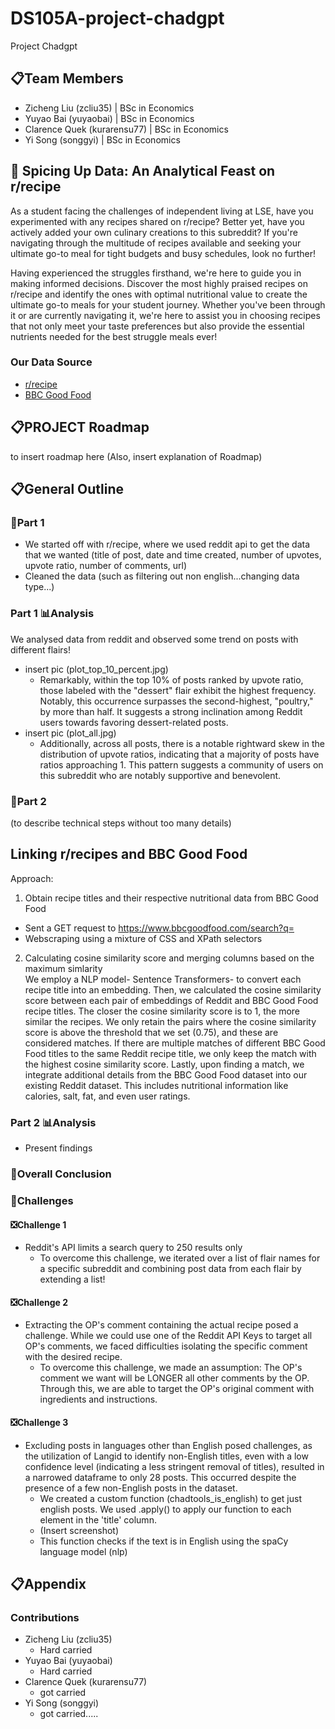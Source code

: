 # DS105A-project-chadgpt
Project Chadgpt


## 📋Team Members 
- Zicheng Liu (zcliu35) | BSc in Economics
- Yuyao Bai (yuyaobai) | BSc in Economics
- Clarence Quek (kurarensu77) | BSc in Economics
- Yi Song (songgyi) | BSc in Economics


## 🍗 Spicing Up Data: An Analytical Feast on r/recipe
As a student facing the challenges of independent living at LSE, have you experimented with any recipes shared on r/recipe? Better yet, have you actively added your own culinary creations to this subreddit? If you're navigating through the multitude of recipes available and seeking your ultimate go-to meal for tight budgets and busy schedules, look no further!

Having experienced the struggles firsthand, we're here to guide you in making informed decisions. Discover the most highly praised recipes on r/recipe and identify the ones with optimal nutritional value to create the ultimate go-to meals for your student journey. Whether you've been through it or are currently navigating it, we're here to assist you in choosing recipes that not only meet your taste preferences but also provide the essential nutrients needed for the best struggle meals ever!

### Our Data Source
- [r/recipe](https://www.reddit.com/r/recipes/)
- [BBC Good Food](https://www.bbcgoodfood.com/)

## 📋PROJECT Roadmap
to insert roadmap here
(Also, insert explanation of Roadmap)

## 📋General Outline
### 📖Part 1 
- We started off with r/recipe, where we used reddit api to get the data that we wanted (title of post, date and time created, number of upvotes, upvote ratio, number of comments, url)
- Cleaned the data (such as filtering out non english...changing data type...)


### Part 1 📊Analysis
We analysed data from reddit and observed some trend on posts with different flairs!
- insert pic (plot_top_10_percent.jpg)
    - Remarkably, within the top 10% of posts ranked by upvote ratio, those labeled with the "dessert" flair exhibit the highest frequency. Notably, this occurrence surpasses the second-highest, "poultry," by more than half. It suggests a strong inclination among Reddit users towards favoring dessert-related posts.
- insert pic (plot_all.jpg)
    - Additionally, across all posts, there is a notable rightward skew in the distribution of upvote ratios, indicating that a majority of posts have ratios approaching 1. This pattern suggests a community of users on this subreddit who are notably supportive and benevolent.

### 📖Part 2 
(to describe technical steps without too many details)
## Linking r/recipes and BBC Good Food 
Approach:
1. Obtain recipe titles and their respective nutritional data from BBC Good Food 
- Sent a GET request to https://www.bbcgoodfood.com/search?q= 
- Webscraping using a mixture of CSS and XPath selectors 

2. Calculating cosine similarity score and merging columns based on the maximum simlarity  
We employ a NLP model- Sentence Transformers- to convert each recipe title into an embedding. Then, we calculated the cosine similarity score between each pair of embeddings of Reddit and BBC Good Food recipe titles. The closer the cosine similarity score is to 1, the more similar the recipes. We only retain the pairs where the cosine similarity score is above the threshold that we set (0.75), and these are considered matches. If there are multiple matches of different BBC Good Food titles to the same Reddit recipe title, we only keep the match with the highest cosine similarity score. Lastly, upon finding a match, we integrate additional details from the BBC Good Food dataset into our existing Reddit dataset. This includes nutritional information like calories, salt, fat, and even user ratings.


### Part 2 📊Analysis
- Present findings

### 📖Overall Conclusion

### 📖Challenges

#### ❎Challenge 1
- Reddit's API limits a search query to 250 results only
    - To overcome this challenge, we iterated over a list of flair names for a specific subreddit and combining post data from each flair by extending a list!

#### ❎Challenge 2
- Extracting the OP's comment containing the actual recipe posed a challenge. While we could use one of the Reddit API Keys to target all OP's comments, we faced difficulties isolating the specific comment with the desired recipe.
    - To overcome this challenge, we made an assumption: The OP's comment we want will be LONGER 
    all other comments by the OP. Through this, we are able to target the OP's original comment with ingredients and instructions.

#### ❎Challenge 3
- Excluding posts in languages other than English posed challenges, as the utilization of Langid to identify non-English titles, even with a low confidence level (indicating a less stringent removal of titles), resulted in a narrowed dataframe to only 28 posts. This occurred despite the presence of a few non-English posts in the dataset.
    - We created a custom function (chadtools_is_english) to get just english posts. We used .apply() to apply our function to each element in the 'title' column. 
    - (Insert screenshot)
    - This function checks if the text is in English using the spaCy language model (nlp)

## 📋Appendix
### Contributions
- Zicheng Liu (zcliu35) 
    - Hard carried
- Yuyao Bai (yuyaobai)
    - Hard carried
- Clarence Quek (kurarensu77) 
    - got carried
- Yi Song (songgyi) 
    - got carried.....


